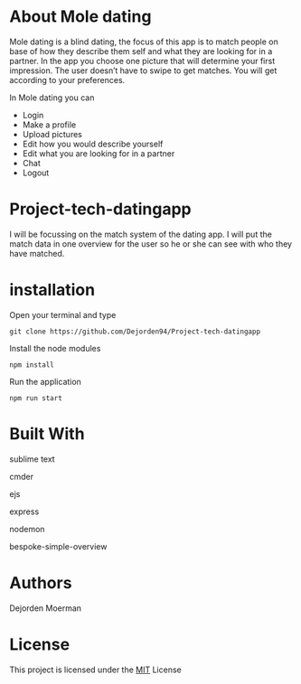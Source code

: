 # About Mole dating
Mole dating is a blind dating, the focus of this app is to match people on base of how they describe them self and what they are looking for in a partner. In the app you choose one picture that will determine your first impression. The user doesn’t have to swipe to get matches. You will get according to your preferences.

In Mole dating you can 
  * Login
  * Make a profile
  * Upload pictures
  * Edit how you would describe yourself
  * Edit what you are looking for in a partner
  * Chat
  * Logout

# Project-tech-datingapp
I will be focussing on the match system of the dating app. I will put the match data in one overview for the user so he or she can see 
with who they have matched.

# installation 
Open your terminal and type

`git clone https://github.com/Dejorden94/Project-tech-datingapp`

Install the node modules

`npm install`

Run the application

`npm run start`

# Built With
sublime text

cmder

ejs

express

nodemon

bespoke-simple-overview

# Authors
Dejorden Moerman

# License
This project is licensed under the [MIT](https://opensource.org/licenses/MIT) License
